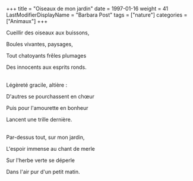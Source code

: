 +++
title = "Oiseaux de mon jardin"
date = 1997-01-16
weight = 41
LastModifierDisplayName = "Barbara Post"
tags = ["nature"]
categories = ["Animaux"]
+++

Cueillir des oiseaux aux buissons,

Boules vivantes, paysages,

Tout chatoyants frêles plumages

Des innocents aux esprits ronds.

 \
Légèreté gracile, altière :

D'autres se pourchassent en chœur

Puis pour l'amourette en bonheur

Lancent une trille dernière.

 \
Par-dessus tout, sur mon jardin,

L'espoir immense au chant de merle

Sur l'herbe verte se déperle

Dans l'air pur d'un petit matin.
